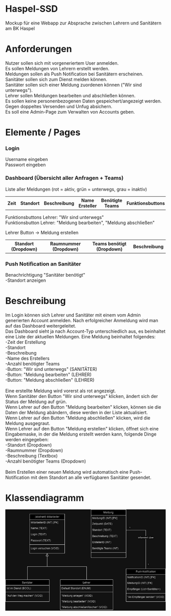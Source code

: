 # Haspel-SSD
Mockup für eine Webapp zur Absprache zwischen Lehrern und Sanitätern am BK Haspel

# Anforderungen
Nutzer sollen sich mit vorgeneriertem User anmelden. <br>
Es sollen Meldungen von Lehrern erstellt werden. <br>
Meldungen sollen als Push Notification bei Sanitätern erscheinen. <br>
Sanitäter sollen sich zum Dienst melden können. <br>
Sanitäter sollen sich einer Meldung zuordenen können ("Wir sind unterwegs"). <br>
Lehrer sollen Meldungen bearbeiten und abschließen können. <br>
Es sollen keine personenbezogenen Daten gespeichert/angezeigt werden. <br>
Gegen doppeltes Versenden und Unfug absichern. <br>
Es soll eine Admin-Page zum Verwalten von Accounts geben. <br>

# Elemente / Pages

### Login
Username eingeben <br>
Passwort eingeben <br>

### Dashboard (Übersicht aller Anfragen + Teams)
Liste aller Meldungen (rot = aktiv, grün = unterwegs, grau = inaktiv)
<table style="width:100%">
  <tr>
    <th>Zeit</th>
    <th>Standort</th>
    <th>Beschreibung</th>
    <th>Name Ersteller</th>
    <th>Benötigte Teams</th>
    <th>Funktionsbuttons</th>
  </tr>
</table>
Funktionsbuttons Lehrer: "Wir sind unterwegs" <br>
Funktionsbutton Lehrer: "Meldung bearbeiten", "Meldung abschließen" <br>

Lehrer Button -> Meldung erstellen
<table style="width:100%">
  <tr>
    <th>Standort (Dropdown)</th>
    <th>Raumnummer (Dropdown)</th>
    <th>Teams benötigt (Dropdown)</th>
    <th>Beschreibung</th>
  </tr>
</table>

### Push Notification an Sanitäter
Benachrichtigung "Sanitäter benötigt" <br>
-Standort anzeigen <br>


# Beschreibung

Im Login können sich Lehrer und Sanitäter mit einem vom Admin generierten Account anmelden. Nach erfolgreicher Anmeldung wird man auf das Dashboard weitergeleitet.
<br>
Das Dashboard sieht ja nach Account-Typ unterschiedlich aus, es beinhaltet eine Liste der aktuellen Meldungen. Eine Meldung beinhaltet folgendes: <br>
-Zeit der Erstellung <br>
-Standort <br>
-Beschreibung <br>
-Name des Erstellers <br>
-Anzahl benötigter Teams <br>
-Button: "Wir sind unterwegs" (SANITÄTER) <br>
-Button: "Meldung bearbeiten" (LEHRER) <br>
-Button: "Meldung abschließen" (LEHRER) <br>
<br>
Eine erstellte Meldung wird vorerst als rot angezeigt.
<br>
Wenn Sanitäter den Button "Wir sind unterwegs" klicken, ändert sich der Status der Meldung auf grün.
<br>
Wenn Lehrer auf den Button "Meldung bearbeiten" klicken, können sie die Daten der Meldung abändern, diese werden in der Liste aktualisiert.
<br>
Wenn Lehrer auf den Button "Meldung abschließen" klicken, wird die Meldung ausgegraut.
<br>
Wenn Lehrer auf den Button "Meldung erstellen" klicken, öffnet sich eine Eingabemaske, in der die Meldung erstellt werden kann, folgende Dinge werden eingegeben:<br>
-Standort (Dropdown)<br>
-Raumnummer (Dropdown)<br>
-Beschreibung (Textbox)<br>
-Anzahl benötigter Teams (Dropdown)<br>
<br>
Beim Erstellen einer neuen Meldung wird automatisch eine Push-Notification mit dem Standort an alle verfügbaren Sanitäter gesendet.
<br>

# Klassendiagramm

![Alt text](images/Webapp-Klassendiagramm.jpg)